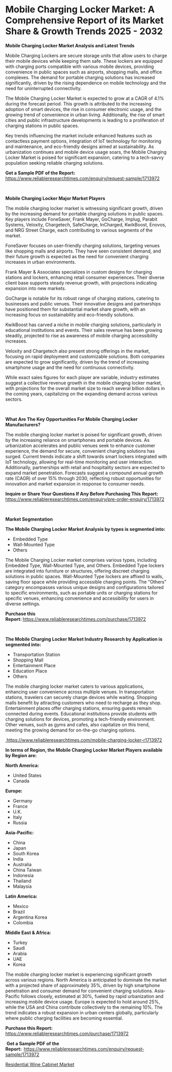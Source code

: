 <p><h1>Mobile Charging Locker Market: A Comprehensive Report of its Market Share & Growth Trends 2025 - 2032</h1></p><p><strong>Mobile Charging Locker Market Analysis and Latest Trends</strong></p>
<p><p>Mobile Charging Lockers are secure storage units that allow users to charge their mobile devices while keeping them safe. These lockers are equipped with charging ports compatible with various mobile devices, providing convenience in public spaces such as airports, shopping malls, and office complexes. The demand for portable charging solutions has increased significantly, driven by the rising dependence on mobile technology and the need for uninterrupted connectivity.</p><p>The Mobile Charging Locker Market is expected to grow at a CAGR of 4.1% during the forecast period. This growth is attributed to the increasing adoption of smart devices, the rise in consumer electronic usage, and the growing trend of convenience in urban living. Additionally, the rise of smart cities and public infrastructure developments is leading to a proliferation of charging stations in public spaces. </p><p>Key trends influencing the market include enhanced features such as contactless payment options, integration of IoT technology for monitoring and maintenance, and eco-friendly designs aimed at sustainability. As urbanization continues and mobile device usage soars, the Mobile Charging Locker Market is poised for significant expansion, catering to a tech-savvy population seeking reliable charging solutions.</p></p>
<p><strong>Get a Sample PDF of the Report:&nbsp;</strong> <a href="https://www.reliableresearchtimes.com/enquiry/request-sample/1713972?utm_campaign=3108&utm_medium=2&utm_source=Github&utm_content=ia&utm_term=28032025&utm_id=mobile-charging-locker">https://www.reliableresearchtimes.com/enquiry/request-sample/1713972</a></p>
<p>&nbsp;</p>
<p><strong>Mobile Charging Locker Major Market Players</strong></p>
<p><p>The mobile charging locker market is witnessing significant growth, driven by the increasing demand for portable charging solutions in public spaces. Key players include FoneSaver, Frank Mayer, GoCharge, Implug, Parabit Systems, Veloxity, Chargetech, SafeCharge, InCharged, KwikBoost, Enovos, and NRG Street Charge, each contributing to various segments of the market.</p><p>FoneSaver focuses on user-friendly charging solutions, targeting venues like shopping malls and airports. They have seen consistent demand, and their future growth is expected as the need for convenient charging increases in urban environments.</p><p>Frank Mayer & Associates specializes in custom designs for charging stations and lockers, enhancing retail consumer experiences. Their diverse client base supports steady revenue growth, with projections indicating expansion into new markets.</p><p>GoCharge is notable for its robust range of charging stations, catering to businesses and public venues. Their innovative designs and partnerships have positioned them for substantial market share growth, with an increasing focus on sustainability and eco-friendly solutions.</p><p>KwikBoost has carved a niche in mobile charging solutions, particularly in educational institutions and events. Their sales revenue has been growing steadily, projected to rise as awareness of mobile charging accessibility increases.</p><p>Veloxity and Chargetech also present strong offerings in the market, focusing on rapid deployment and customizable solutions. Both companies are expected to grow significantly, driven by the trend of increasing smartphone usage and the need for continuous connectivity.</p><p>While exact sales figures for each player are variable, industry estimates suggest a collective revenue growth in the mobile charging locker market, with projections for the overall market size to reach several billion dollars in the coming years, capitalizing on the expanding demand across various sectors.</p></p>
<p>&nbsp;</p>
<p><strong>What Are The Key Opportunities For Mobile Charging Locker Manufacturers?</strong></p>
<p><p>The mobile charging locker market is poised for significant growth, driven by the increasing reliance on smartphones and portable devices. As urbanization accelerates and public venues seek to enhance customer experience, the demand for secure, convenient charging solutions has surged. Current trends indicate a shift towards smart lockers integrated with IoT technology, allowing for real-time monitoring and user interaction. Additionally, partnerships with retail and hospitality sectors are expected to expand market penetration. Forecasts suggest a compound annual growth rate (CAGR) of over 15% through 2030, reflecting robust opportunities for innovation and market expansion in response to consumer needs.</p></p>
<p><strong>Inquire or Share Your Questions If Any Before Purchasing This Report:</strong> <a href="https://www.reliableresearchtimes.com/enquiry/pre-order-enquiry/1713972?utm_campaign=3108&utm_medium=2&utm_source=Github&utm_content=ia&utm_term=28032025&utm_id=mobile-charging-locker">https://www.reliableresearchtimes.com/enquiry/pre-order-enquiry/1713972</a></p>
<p>&nbsp;</p>
<p><strong>Market Segmentation</strong></p>
<p><strong>The Mobile Charging Locker Market Analysis by types is segmented into:</strong></p>
<p><ul><li>Embedded Type</li><li>Wall-Mounted Type</li><li>Others</li></ul></p>
<p><p>The Mobile Charging Locker market comprises various types, including Embedded Type, Wall-Mounted Type, and Others. Embedded Type lockers are integrated into furniture or structures, offering discreet charging solutions in public spaces. Wall-Mounted Type lockers are affixed to walls, saving floor space while providing accessible charging points. The "Others" category encompasses various unique designs and configurations tailored to specific environments, such as portable units or charging stations for specific venues, enhancing convenience and accessibility for users in diverse settings.</p></p>
<p><strong>Purchase this Report:&nbsp;</strong><a href="https://www.reliableresearchtimes.com/purchase/1713972?utm_campaign=3108&utm_medium=2&utm_source=Github&utm_content=ia&utm_term=28032025&utm_id=mobile-charging-locker">https://www.reliableresearchtimes.com/purchase/1713972</a></p>
<p>&nbsp;</p>
<p><strong>The Mobile Charging Locker Market Industry Research by Application is segmented into:</strong></p>
<p><ul><li>Transportation Station</li><li>Shopping Mall</li><li>Entertainment Place</li><li>Education Place</li><li>Others</li></ul></p>
<p><p>The mobile charging locker market caters to various applications, enhancing user convenience across multiple venues. In transportation stations, travelers can securely charge devices while waiting. Shopping malls benefit by attracting customers who need to recharge as they shop. Entertainment places offer charging stations, ensuring guests remain connected during events. Educational institutions provide students with charging solutions for devices, promoting a tech-friendly environment. Other venues, such as gyms and cafes, also capitalize on this trend, meeting the growing demand for on-the-go charging options.</p></p>
<p><a href="https://www.reliableresearchtimes.com/mobile-charging-locker-r1713972?utm_campaign=3108&utm_medium=2&utm_source=Github&utm_content=ia&utm_term=28032025&utm_id=mobile-charging-locker">&nbsp;https://www.reliableresearchtimes.com/mobile-charging-locker-r1713972</a></p>
<p><strong>In terms of Region, the Mobile Charging Locker Market Players available by Region are:</strong></p>
<p>
    <p> <strong> North America: </strong>
        <ul>
            <li>United States</li>
            <li>Canada</li>
        </ul>
        </p> 
    <p> <strong> Europe: </strong>
        <ul>
            <li>Germany</li>
            <li>France</li>
            <li>U.K.</li>
            <li>Italy</li>
            <li>Russia</li>
        </ul>
        </p> 
    <p> <strong> Asia-Pacific: </strong>
        <ul>
            <li>China</li>
            <li>Japan</li>
            <li>South Korea</li>
            <li>India</li>
            <li>Australia</li>
            <li>China Taiwan</li>
            <li>Indonesia</li>
            <li>Thailand</li>
            <li>Malaysia</li>
        </ul>
        </p> 
    <p> <strong> Latin America: </strong>
        <ul>
            <li>Mexico</li>
            <li>Brazil</li>
            <li>Argentina Korea</li>
            <li>Colombia</li>
        </ul>
        </p> 
    <p> <strong> Middle East & Africa: </strong>
        <ul>
            <li>Turkey</li>
            <li>Saudi</li>
            <li>Arabia</li>
            <li>UAE</li>
            <li>Korea</li>
        </ul>
    </p>
    </p>
<p><p>The mobile charging locker market is experiencing significant growth across various regions. North America is anticipated to dominate the market with a projected share of approximately 35%, driven by high smartphone penetration and consumer demand for convenient charging solutions. Asia-Pacific follows closely, estimated at 30%, fueled by rapid urbanization and increasing mobile device usage. Europe is expected to hold around 25%, while the USA and China contribute collectively to the remaining 10%. The trend indicates a robust expansion in urban centers globally, particularly where public charging facilities are becoming essential.</p></p>
<p><strong>Purchase this Report: </strong><a href="https://www.reliableresearchtimes.com/purchase/1713972?utm_campaign=3108&utm_medium=2&utm_source=Github&utm_content=ia&utm_term=28032025&utm_id=mobile-charging-locker">https://www.reliableresearchtimes.com/purchase/1713972</a></p>
<p>&nbsp;<strong>Get a Sample PDF of the Report:&nbsp;&nbsp;</strong><a href="https://www.reliableresearchtimes.com/enquiry/request-sample/1713972?utm_campaign=3108&utm_medium=2&utm_source=Github&utm_content=ia&utm_term=28032025&utm_id=mobile-charging-locker">https://www.reliableresearchtimes.com/enquiry/request-sample/1713972</a></p>
<p><strong></strong></p>
<p><p><a href="https://github.com/lefiobakali/Market-Research-Report-List-1/blob/main/residential-wine-cabinet-market.md?utm_campaign=3108&utm_medium=2&utm_source=Github&utm_content=ia&utm_term=28032025&utm_id=mobile-charging-locker">Residential Wine Cabinet Market</a></p></p>